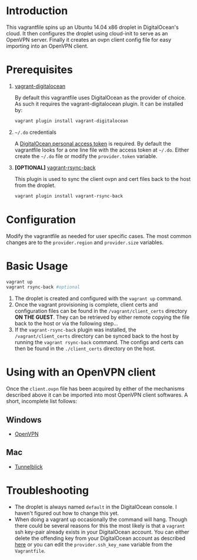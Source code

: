 # Introduction

This vagrantfile spins up an Ubuntu 14.04 x86 droplet in
DigitalOcean's cloud.  It then configures the droplet using cloud-init
to serve as an OpenVPN server.  Finally it creates an ovpn client
config file for easy importing into an OpenVPN client.

# Prerequisites

1. [vagrant-digitalocean](https://github.com/smdahlen/vagrant-digitalocean)

   By default this vagrantfile uses DigitalOcean as the provider of
   choice. As such it requires the vagrant-digitalocean plugin. It can
   be installed by:

   ```sh
   vagrant plugin install vagrant-digitalocean
   ```

1. `~/.do` credentials

   A
   [DigitalOcean personal access token](https://cloud.digitalocean.com/settings/applications#access-tokens)
   is required. By default the vagrantfile looks for a one line file
   with the access token at `~/.do`. Either create the `~/.do` file or
   modify the `provider.token` variable.

1. **[OPTIONAL]**
   [vagrant-rsync-back](https://github.com/smerrill/vagrant-rsync-back)

   This plugin is used to sync the client ovpn and cert files back to
   the host from the droplet.

   ```sh
   vagrant plugin install vagrant-rsync-back
   ```

# Configuration

Modify the vagrantfile as needed for user specific cases. The most
common changes are to the `provider.region` and `provider.size`
variables.

# Basic Usage

```sh
vagrant up
vagrant rsync-back #optional
```

1. The droplet is created and configured with the `vagrant up` command.
1. Once the vagrant provisioning is complete, client certs and
configuration files can be found in the `/vagrant/client_certs`
directory **ON THE GUEST**.  They can be retrieved by either remote
copying the file back to the host or via the following step...
1. If the `vagrant-rsync-back` plugin was installed, the
`/vagrant/client_certs` directory can be synced back to the host by
running the `vagrant rsync-back` command. The configs and certs can
then be found in the `./client_certs` directory on the host.

# Using with an OpenVPN client

Once the `client.ovpn` file has been acquired by either of the
mechanisms described above it can be imported into most OpenVPN client
softwares. A short, incomplete list follows:

## Windows
* [OpenVPN](https://openvpn.net/index.php/open-source/downloads.html)

## Mac
* [Tunnelblick](https://tunnelblick.net/)

# Troubleshooting
* The droplet is always named `default` in the DigitalOcean console. I
  haven't figured out how to change this yet.
* When doing a vagrant up occasionally the command will hang. Though
  there could be several reasons for this the most likely is that a
  `vagrant` ssh key-pair already exists in your DigitalOcean
  account. You can either delete the offending key from your
  DigitalOcean account as described
  [here](https://github.com/smdahlen/vagrant-digitalocean/issues/144#issuecomment-105165756)
  or you can edit the `provider.ssh_key_name` variable from the
  `Vagrantfile`.
